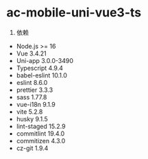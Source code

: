 # ac-mobile-uni-vue3-ts

1. 依赖

- Node.js >= 16
- Vue 3.4.21
- Uni-app 3.0.0-3490
- Typescript 4.9.4
- babel-eslint 10.1.0
- eslint 8.6.0
- prettier 3.3.3
- sass 1.77.8
- vue-i18n 9.1.9
- vite 5.2.8
- husky 9.1.5
- lint-staged 15.2.9
- commitlint 19.4.0
- commitizen 4.3.0
- cz-git 1.9.4
